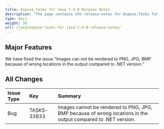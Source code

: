 ```yaml
---
title: Aspose.Tasks for Java 7.4.0 Release Notes
description: "The page contains the release notes for Aspose.Tasks for Java 7.4.0."
type: docs
weight: 30
url: /java/aspose-tasks-for-java-7-4-0-release-notes/
---
```


## **Major Features**
We have fixed the issue "Images can not be rendered to PNG, JPG, BMP because of wrong locations in the output compared to .NET version."

## **All Changes**
|**Issue Type** |**Key** |**Summary** |
| :- | :- | :- |
|Bug |TASKS-33833 |Images cannot be rendered to PNG, JPG, BMP because of wrong locations in the output compared to .NET version. |

